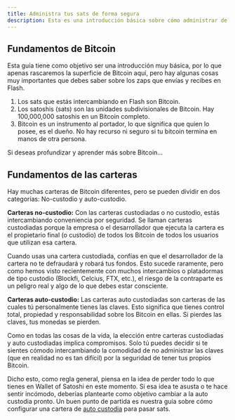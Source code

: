 ```yaml
---
title: Administra tus sats de forma segura
description: Esta es una introducción básica sobre cómo administrar de forma segura los sats que acumulas a través de Zaps en Flash.
---
```


## Fundamentos de Bitcoin

Esta guía tiene como objetivo ser una introducción muy básica, por lo que apenas rascaremos la superficie de Bitcoin aquí, pero hay algunas cosas muy importantes que debes saber sobre los zaps que envías y recibes en Flash.

1. Los sats que estás intercambiando en Flash son Bitcoin.
2. Los satoshis (sats) son las unidades subdivisionales de Bitcoin. Hay 100,000,000 satoshis en un Bitcoin completo.
3. Bitcoin es un instrumento al portador, lo que significa que quien lo posee, es el dueño. No hay recurso ni seguro si tu bitcoin termina en manos de otra persona.

Si deseas profundizar y aprender más sobre Bitcoin...

<!-- TODO: ADD LINK TO BITCOIN 101 SITE -->

## Fundamentos de las carteras

Hay muchas carteras de Bitcoin diferentes, pero se pueden dividir en dos categorías: No-custodio y auto-custodio.

**Carteras no-custodio:** Con las carteras custodiadas o no custodio, estás intercambiando conveniencia por seguridad. Se llaman carteras custodiadas porque la empresa o el desarrollador que ejecuta la cartera es el propietario final (o custodio) de todos los Bitcoin de todos los usuarios que utilizan esa cartera.

Cuando usas una cartera custodiada, confías en que el desarrollador de la cartera no te defraudará y robará tus fondos. Esto sucede raramente, pero como hemos visto recientemente con muchos intercambios o platadormas de tipo custodio (Blockfi, Celcius, FTX, etc.), el riesgo de la contraparte es un peligro real y algo de lo que debes estar consciente.

**Carteras auto-custodio:** Las carteras auto custodiadas son carteras de las cuales tú personalmente tienes las claves. Esto significa que tienes control total, propiedad y responsabilidad sobre los Bitcoin en ellas. Si pierdes las claves, tus monedas se pierden.

Como en todas las cosas de la vida, la elección entre carteras custodiadas y auto custodiadas implica compromisos. Solo tú puedes decidir si te sientes cómodo intercambiando la comodidad de no administrar las claves (que en realidad no es tan difícil) por la seguridad de tener tus propios Bitcoin.

Dicho esto, como regla general, piensa en la idea de perder todo lo que tienes en Wallet of Satoshi en este momento. Si esa idea te asusta o te hace sentir incómodo, deberías plantearte como objetivo cambiar a la auto custodia pronto. Un buen punto de partida es nuestra guía sobre cómo configurar una cartera de [auto custodia](/es/guides/sweep-to-self-custody) para pasar sats.
